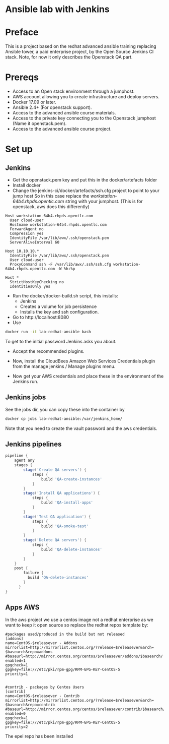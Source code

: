 # Ansible lab with Jenkins

# Preface
This is a project based on the redhat advanced ansible training replacing Ansible tower, a paid enterprise project, by the Open Source Jenkins CI stack. 
Note, for now it only describes the Openstack QA part.


# Prereqs
* Access to an Open stack environment through a jumphost.
* AWS account allowing you to create infrastructure and deploy servers.
* Docker 17.09 or later.
* Ansible 2.4+ (For openstack support).
* Access to the advanced ansible course materials. 
* Access to the private key connecting you to the Openstack jumphost (Name it openstack.pem).
* Access to the advanced ansible course project.


# Set up

## Jenkins
* Get the openstack.pem key and put this in the docker/artefacts folder
* Install docker 
* Change the jenkins-ci/docker/artefacts/ssh.cfg project to point to your jump host
So in this case replace the _workstation-64b4.rhpds.opentlc.com_ string with your jumphost. (This is for openstack, aws does 
this differently)

```
Host workstation-64b4.rhpds.opentlc.com
  User cloud-user
  Hostname workstation-64b4.rhpds.opentlc.com
  ForwardAgent no
  Compression yes
  IdentityFile /var/lib/awx/.ssh/openstack.pem
  ServerAliveInterval 60

Host 10.10.10.*
  IdentityFile /var/lib/awx/.ssh/openstack.pem
  User cloud-user
  ProxyCommand ssh -F /var/lib/awx/.ssh/ssh.cfg workstation-64b4.rhpds.opentlc.com -W %h:%p

Host *
  StrictHostKeyChecking no
  IdentitiesOnly yes

```
* Run the docker/docker-build.sh script, this installs: 
  * Jenkins
  * Creates a volume for job persistence
  * Installs the key and ssh configuration. 
* Go to http://localhost:8080  
* Use
```bash
docker run -it lab-redhat-ansible bash
```  
To get to the initial password Jenkins asks you about.
* Accept the recommended plugins.
* Now, install the CloudBees Amazon Web Services Credentials plugin from the manage jenkins / Manage plugins menu. 

* Now get your AWS credentials and place these in the environment of the Jenkins run.   
  
## Jenkins jobs
  
See the jobs dir, you can copy these into the container by
```bash
docker cp jobs lab-redhat-ansible:/var/jenkins_home/
```
Note that you need to create the vault password and the aws credentials. 

  
## Jenkins pipelines
```groovy
pipeline {
    agent any
    stages {
        stage('Create QA servers') {
            steps {
                build 'QA-create-instances'
            }
        }
        stage('Install QA applications') {
            steps {
                build 'QA-install-apps'
            }
        }
        stage('Test QA application') {
            steps {
                build 'QA-smoke-test'
            }
        }
        stage('Delete QA servers') {
            steps {
                build 'QA-delete-instances'
            }
        }
    }
    post {
        failure {
          build 'QA-delete-instances'
        }
      }
}
```  

## Apps AWS
In the aws project we use a centos image not a redhat enterprise as we want to keep it open source so replace the 
redhat repos template by: 
```text
#packages used/produced in the build but not released
[addons]
name=CentOS-$releasever - Addons
mirrorlist=http://mirrorlist.centos.org/?release=$releasever&arch=
$basearch&repo=addons
#baseurl=http://mirror.centos.org/centos/$releasever/addons/$basearch/
enabled=1
gpgcheck=1
gpgkey=file:///etc/pki/rpm-gpg/RPM-GPG-KEY-CentOS-5
priority=1


#contrib - packages by Centos Users
[contrib]
name=CentOS-$releasever - Contrib
mirrorlist=http://mirrorlist.centos.org/?release=$releasever&arch=
$basearch&repo=contrib
#baseurl=http://mirror.centos.org/centos/$releasever/contrib/$basearch/
enabled=0
gpgcheck=1
gpgkey=file:///etc/pki/rpm-gpg/RPM-GPG-KEY-CentOS-5
priority=2
```
 The epel repo has been installed 
